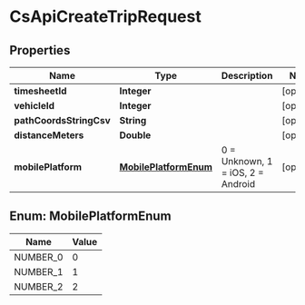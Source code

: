 
# CsApiCreateTripRequest

## Properties
Name | Type | Description | Notes
------------ | ------------- | ------------- | -------------
**timesheetId** | **Integer** |  |  [optional]
**vehicleId** | **Integer** |  |  [optional]
**pathCoordsStringCsv** | **String** |  |  [optional]
**distanceMeters** | **Double** |  |  [optional]
**mobilePlatform** | [**MobilePlatformEnum**](#MobilePlatformEnum) | 0 &#x3D; Unknown, 1 &#x3D; iOS, 2 &#x3D; Android |  [optional]


<a name="MobilePlatformEnum"></a>
## Enum: MobilePlatformEnum
Name | Value
---- | -----
NUMBER_0 | 0
NUMBER_1 | 1
NUMBER_2 | 2



